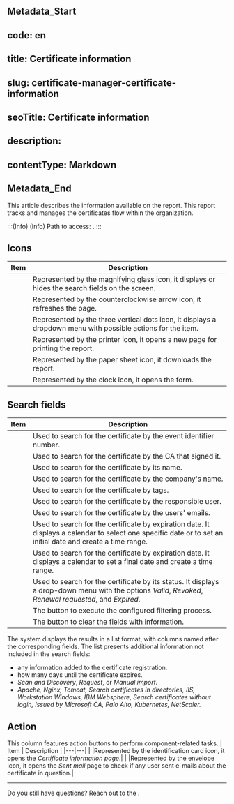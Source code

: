 ## Metadata_Start 
## code: en
## title: Certificate information 
## slug: certificate-manager-certificate-information 
## seoTitle: Certificate information 
## description:  
## contentType: Markdown 
## Metadata_End
This article describes the information available on the  report. This report tracks and manages the certificates flow within the organization. 

:::(Info) (Info)
Path to access: .
:::

## Icons
| Item | Description |
| --- | --- |
||Represented by the magnifying glass icon, it displays or hides the search fields on the screen.
||Represented by the counterclockwise arrow icon, it refreshes the page.
||Represented by the three vertical dots icon, it displays a dropdown menu with possible actions for the item.
||Represented by the printer icon, it opens a new page for printing the report.
||Represented by the paper sheet icon, it downloads the report.
||Represented by the clock icon, it opens the  form.

##  Search fields
| Item | Description |
| --- | --- |
|  |Used to search for the certificate by the event identifier number.|
|  |Used to search for the certificate by the CA that signed it.|
|  |Used to search for the certificate by its name.| 
|  |Used to search for the certificate by the company's name.|
|  |Used to search for the certificate by tags.|
|  |Used to search for the certificate by the responsible user.|
|  |Used to search for the certificate by the users' emails.|
| |Used to search for the certificate by expiration date. It displays a calendar to select one specific date or to set an initial date and create a time range.|
|  |Used to search for the certificate by expiration date. It displays a calendar to set a final date and create a time range.|
||Used to search for the certificate by its status. It displays a drop-down menu with the options *Valid*, *Revoked*, *Renewal requested*, and *Expired*. 
||The button to execute the configured filtering process.
||The button to clear the fields with information.

The system displays the results in a list format, with columns named after the corresponding fields. The list presents additional information not included in the search fields:

*  any information added to the certificate registration.
*  how many days until the certificate expires.
*  *Scan and Discovery*, *Request*, or *Manual import*.
*  *Apache, Nginx, Tomcat, Search certificates in directories, IIS, Workstation Windows, IBM Websphere, Search certificates without login, Issued by Microsoft CA, Palo Alto, Kubernetes, NetScaler.*

##  Action
This column features action buttons to perform component-related tasks.
| Item | Description |
|---|---|
|  |Represented by the identification card icon, it opens the *Certificate information page*.|
|  |Represented by the envelope icon, it opens the *Sent mail* page to check if any user sent e-mails about the certificate in question.|
***
Do you still have questions? Reach out to the .
